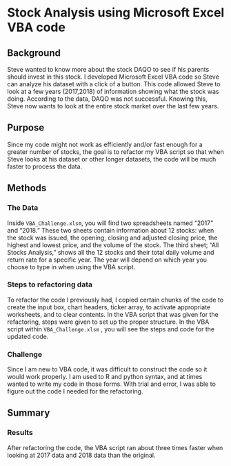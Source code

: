 # Stock Analysis using Microsoft Excel VBA code
## Background
Steve wanted to know more about the stock DAQO to see if his parents should invest in this stock. I developed Microsoft Excel VBA code so Steve can analyze his dataset with a click of a button. This code allowed Steve to look at a few years (2017,2018) of information showing what the stock was doing. According to the data, DAQO was not successful. Knowing this, Steve now wants to look at the entire stock market over the last few years. 
## Purpose 
Since my code might not work as efficiently and/or fast enough for a greater number of stocks, the goal is to refactor my VBA script so that when Steve looks at his dataset or other longer datasets, the code will be much faster to process the data.  
## Methods
### The Data
Inside `VBA_Challenge.xlsm`, you will find two spreadsheets named “2017” and “2018.” These two sheets contain information about 12 stocks: when the stock was issued, the opening, closing and adjusted closing price, the highest and lowest price, and the volume of the stock. The third sheet; “All Stocks Analysis,” shows all the 12 stocks and their total daily volume and return rate for a specific year. The year will depend on which year you choose to type in when using the VBA script. 
### Steps to refactoring data 
To refactor the code I previously had, I copied certain chunks of the code to create the input box, chart headers, ticker array, to activate appropriate worksheets, and to clear contents. In the VBA script that was given for the refactoring, steps were given to set up the proper structure. In the VBA script within `VBA_Challenge.xlsm` , you will see the steps and code for the updated code.
### Challenge
Since I am new to VBA code, it was difficult to construct the code so it would work properly. I am used to R and python syntax, and at times wanted to write my code in those forms. With trial and error, I was able to figure out the code I needed for the refactoring.
## Summary
### Results
After refactoring the code, the VBA script ran about three times faster when looking at 2017 data and 2018 data than the original. 
